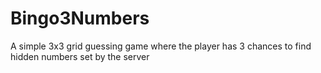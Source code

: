 # Bingo3Numbers
A simple 3x3 grid guessing game where the player has 3 chances to find hidden numbers set by the server
